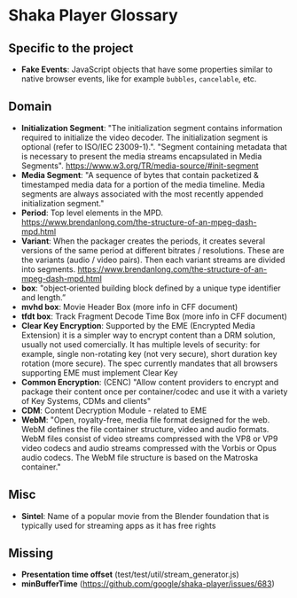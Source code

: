 # Shaka Player Glossary

## Specific to the project

- **Fake Events**: JavaScript objects that have some properties similar to native browser events, like for example `bubbles`, `cancelable`, etc.

## Domain

- **Initialization Segment**: "The initialization segment contains information required to initialize the video decoder. The initialization segment is optional (refer to ISO/IEC 23009-1).". "Segment containing metadata that is necessary to present the media streams encapsulated in Media Segments". https://www.w3.org/TR/media-source/#init-segment
- **Media Segment**: "A sequence of bytes that contain packetized & timestamped media data for a portion of the media timeline. Media segments are always associated with the most recently appended initialization segment."
- **Period**: Top level elements in the MPD. https://www.brendanlong.com/the-structure-of-an-mpeg-dash-mpd.html
- **Variant**: When the packager creates the periods, it creates several versions of the same period at different bitrates / resolutions. These are the variants (audio / video pairs). Then each variant streams are divided into segments. https://www.brendanlong.com/the-structure-of-an-mpeg-dash-mpd.html
- **box**: "object‐oriented building block defined by a unique type identifier and length.”
- **mvhd box**: Movie Header Box (more info in CFF document)
- **tfdt box**: Track Fragment Decode Time Box (more info in CFF document)
- **Clear Key Encryption**: Supported by the EME (Encrypted Media Extension) it is a simpler way to encrypt content than a DRM solution, usually not used comercially. It has multiple levels of security: for example, single non-rotating key (not very secure), short duration key rotation (more secure). The spec currently mandates that all browsers supporting EME must implement Clear Key
- **Common Encryption**: (CENC) "Allow content providers to encrypt and package their content once per container/codec and use it with a variety of Key Systems, CDMs and clients"
- **CDM**: Content Decryption Module - related to EME
- **WebM**: "Open, royalty-free, media file format designed for the web. WebM defines the file container structure, video and audio formats. WebM files consist of video streams compressed with the VP8 or VP9 video codecs and audio streams compressed with the Vorbis or Opus audio codecs. The WebM file structure is based on the Matroska container."

## Misc

- **Sintel**: Name of a popular movie from the Blender foundation that is typically used for streaming apps as it has free rights

## Missing

- **Presentation time offset** (test/test/util/stream_generator.js)
- **minBufferTime** (https://github.com/google/shaka-player/issues/683)
